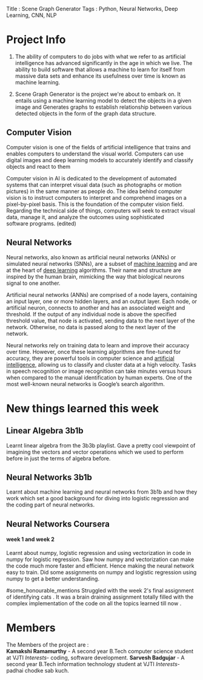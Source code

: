 
Title : Scene Graph Generator
Tags : Python, Neural Networks, Deep Learning, CNN, NLP

# Project Info

1. The ability of computers to do jobs with what we refer to as artificial intelligence has advanced significantly in the age in which we live. The ability to build software that allows a machine to learn for itself from massive data sets and enhance its usefulness over time is known as machine learning.
    
2.  Scene Graph Generator is the project we're about to embark on. It entails using a machine learning model to detect the objects in a given image and Generates graphs to establish relationship between various detected objects in the form of the graph data structure.

## Computer Vision

 Computer vision is one of the fields of artificial intelligence that trains and enables computers to understand the visual world. Computers can use digital images and deep learning models to accurately identify and classify objects and react to them
 
 Computer vision in AI is dedicated to the development of automated systems that can interpret visual data (such as photographs or motion pictures) in the same manner as people do. The idea behind computer vision is to instruct computers to interpret and comprehend images on a pixel-by-pixel basis. This is the foundation of the computer vision field. Regarding the technical side of things, computers will seek to extract visual data, manage it, and analyze the outcomes using sophisticated software programs. (edited)
    
## Neural Networks

Neural networks, also known as artificial neural networks (ANNs) or simulated neural networks (SNNs), are a subset of [machine learning](https://www.ibm.com/topics/machine-learning "machine-learning") and are at the heart of [deep learning](https://www.ibm.com/topics/deep-learning "deep-learning") algorithms. Their name and structure are inspired by the human brain, mimicking the way that biological neurons signal to one another.

Artificial neural networks (ANNs) are comprised of a node layers, containing an input layer, one or more hidden layers, and an output layer. Each node, or artificial neuron, connects to another and has an associated weight and threshold. If the output of any individual node is above the specified threshold value, that node is activated, sending data to the next layer of the network. Otherwise, no data is passed along to the next layer of the network.

Neural networks rely on training data to learn and improve their accuracy over time. However, once these learning algorithms are fine-tuned for accuracy, they are powerful tools in computer science and [artificial intelligence](https://www.ibm.com/topics/artificial-intelligence "what-is-artificial-intelligence"), allowing us to classify and cluster data at a high velocity. Tasks in speech recognition or image recognition can take minutes versus hours when compared to the manual identification by human experts. One of the most well-known neural networks is Google’s search algorithm.

# New things learned this week

## Linear Algebra 3b1b
Learnt linear algebra from the 3b3b playlist. Gave a pretty cool viewpoint of imagining the vectors and vector operations which we used to perform before in just the terms of algebra before.

## Neural Networks 3b1b
Learnt about machine learning and neural networks from 3b1b and how they work which set a good background for diving into logistic regression and the coding part of neural networks.

## Neural Networks Coursera 
#### week 1 and week 2

Learnt about numpy, logistic regression and using vectorization in code in numpy for logistic regression. Saw how numpy and vectorization can make the code much more faster and efficient. Hence making the neural network easy to train. Did some assignments on numpy and logistic regression using numpy to get a better understanding.

#some_honourable_mentions 
Struggled with the week 2's final assignment of identifying cats . It was a brain draining assignment totally filled with the complex implementation of the code on all the topics learned till now .

# Members

The Members of the project are :  
**Kamakshi Ramamurthy** - A second year B.Tech computer science student at VJTI *Interests*- coding, software development.
**Sarvesh Badgujar** - A second year B.Tech information technology student at VJTI
*Interests*- padhai chodke sab kuch.